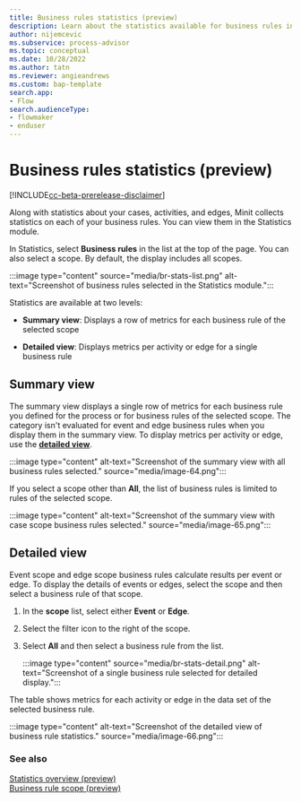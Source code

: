 ```yaml
---
title: Business rules statistics (preview)
description: Learn about the statistics available for business rules in the Minit desktop application for Microsoft Power Automate process advisor.
author: nijemcevic
ms.subservice: process-advisor
ms.topic: conceptual
ms.date: 10/28/2022
ms.author: tatn
ms.reviewer: angieandrews
ms.custom: bap-template
search.app:
- Flow
search.audienceType:
- flowmaker
- enduser
---
```


# Business rules statistics (preview)

[!INCLUDE[cc-beta-prerelease-disclaimer](../includes/cc-beta-prerelease-disclaimer.md)]

Along with statistics about your cases, activities, and edges, Minit collects statistics on each of your business rules. You can view them in the Statistics module.

In Statistics, select **Business rules** in the list at the top of the page. You can also select a scope. By default, the display includes all scopes.

:::image type="content" source="media/br-stats-list.png" alt-text="Screenshot of business rules selected in the Statistics module.":::

Statistics are available at two levels:

- **Summary view**: Displays a row of metrics for each business rule of the selected scope

- **Detailed view**: Displays metrics per activity or edge for a single business rule

## Summary view

The summary view displays a single row of metrics for each business rule you defined for the process or for business rules of the selected scope. The category isn't evaluated for event and edge business rules when you display them in the summary view. To display metrics per activity or edge, use the [**detailed view**](#detailed-view).

:::image type="content" alt-text="Screenshot of the summary view with all business rules selected." source="media/image-64.png":::

If you select a scope other than **All**, the list of business rules is limited to rules of the selected scope.

:::image type="content" alt-text="Screenshot of the summary view with case scope business rules selected." source="media/image-65.png":::

## Detailed view

Event scope and edge scope business rules calculate results per event or edge. To display the details of events or edges, select the scope and then select a business rule of that scope.

1. In the **scope** list, select either **Event** or **Edge**.
1. Select the filter icon to the right of the scope.
1. Select **All** and then select a business rule from the list.

    :::image type="content" source="media/br-stats-detail.png" alt-text="Screenshot of a single business rule selected for detailed display.":::

The table shows metrics for each activity or edge in the data set of the selected business rule.

:::image type="content" alt-text="Screenshot of the detailed view of business rule statistics." source="media/image-66.png":::

### See also

[Statistics overview (preview)](statistics.md)  
[Business rule scope (preview)](business-rule-scope.md)
